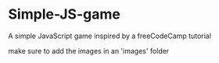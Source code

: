 # Simple-JS-game
A simple JavaScript game inspired by a freeCodeCamp tutorial

make sure to add the images in an 'images' folder
